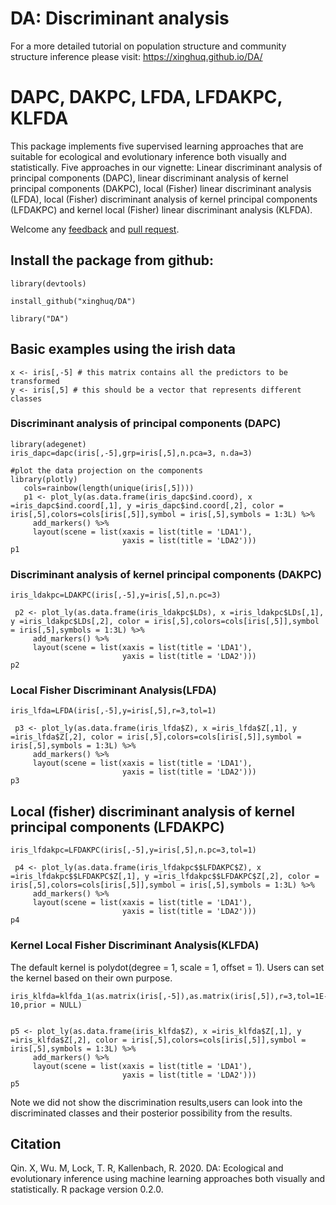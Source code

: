 
# DA: Discriminant analysis

For a more detailed tutorial on population structure and community structure inference please visit: https://xinghuq.github.io/DA/

#  DAPC, DAKPC, LFDA, LFDAKPC, KLFDA

This package implements five supervised learning approaches that are suitable for ecological and evolutionary inference both visually and statistically. Five approaches in our vignette: Linear discriminant analysis of principal components (DAPC), linear discriminant analysis of kernel principal components (DAKPC), local (Fisher) linear discriminant analysis (LFDA), local (Fisher) discriminant analysis of kernel principal components (LFDAKPC) and kernel local (Fisher) linear discriminant analysis (KLFDA). 

Welcome any [feedback](https://github.com/xinghuq/DA/issues) and [pull request](https://github.com/xinghuq/DA/pulls).  


## Install the package from github:
```{R}
library(devtools)

install_github("xinghuq/DA")

library("DA")
```

## Basic examples using the irish data

```{R}
x <- iris[,-5] # this matrix contains all the predictors to be transformed
y <- iris[,5] # this should be a vector that represents different classes

```

###  Discriminant analysis of principal components (DAPC)

```{r fig1, fig.height = 5, fig.width = 10, fig.align = "center"}
library(adegenet)
iris_dapc=dapc(iris[,-5],grp=iris[,5],n.pca=3, n.da=3)

#plot the data projection on the components
library(plotly)
   cols=rainbow(length(unique(iris[,5])))
   p1 <- plot_ly(as.data.frame(iris_dapc$ind.coord), x =iris_dapc$ind.coord[,1], y =iris_dapc$ind.coord[,2], color = iris[,5],colors=cols[iris[,5]],symbol = iris[,5],symbols = 1:3L) %>% 
     add_markers() %>%
     layout(scene = list(xaxis = list(title = 'LDA1'),
                         yaxis = list(title = 'LDA2')))
p1
```

### Discriminant analysis of kernel principal components (DAKPC)

```{r fig2, fig.height = 5, fig.width = 10, fig.align = "center"}
iris_ldakpc=LDAKPC(iris[,-5],y=iris[,5],n.pc=3)

 p2 <- plot_ly(as.data.frame(iris_ldakpc$LDs), x =iris_ldakpc$LDs[,1], y =iris_ldakpc$LDs[,2], color = iris[,5],colors=cols[iris[,5]],symbol = iris[,5],symbols = 1:3L) %>% 
     add_markers() %>%
     layout(scene = list(xaxis = list(title = 'LDA1'),
                         yaxis = list(title = 'LDA2')))
p2
```


### Local Fisher Discriminant Analysis(LFDA)

```{r fig3, fig.height = 5, fig.width = 10, fig.align = "center"}
iris_lfda=LFDA(iris[,-5],y=iris[,5],r=3,tol=1)

 p3 <- plot_ly(as.data.frame(iris_lfda$Z), x =iris_lfda$Z[,1], y =iris_lfda$Z[,2], color = iris[,5],colors=cols[iris[,5]],symbol = iris[,5],symbols = 1:3L) %>% 
     add_markers() %>%
     layout(scene = list(xaxis = list(title = 'LDA1'),
                         yaxis = list(title = 'LDA2')))
p3

```
##  Local (fisher) discriminant analysis of kernel principal components (LFDAKPC)
```{r fig4, fig.height = 5, fig.width = 10, fig.align = "center"}
iris_lfdakpc=LFDAKPC(iris[,-5],y=iris[,5],n.pc=3,tol=1)

 p4 <- plot_ly(as.data.frame(iris_lfdakpc$$LFDAKPC$Z), x =iris_lfdakpc$$LFDAKPC$Z[,1], y =iris_lfdakpc$$LFDAKPC$Z[,2], color = iris[,5],colors=cols[iris[,5]],symbol = iris[,5],symbols = 1:3L) %>% 
     add_markers() %>%
     layout(scene = list(xaxis = list(title = 'LDA1'),
                         yaxis = list(title = 'LDA2')))
p4

```

### Kernel Local Fisher Discriminant Analysis(KLFDA)
The default kernel is polydot(degree = 1, scale = 1, offset = 1). Users can set the kernel based on their own purpose.
 
```{r fig5, fig.height = 5, fig.width = 10, fig.align = "center"}
iris_klfda=klfda_1(as.matrix(iris[,-5]),as.matrix(iris[,5]),r=3,tol=1E-10,prior = NULL)


p5 <- plot_ly(as.data.frame(iris_klfda$Z), x =iris_klfda$Z[,1], y =iris_klfda$Z[,2], color = iris[,5],colors=cols[iris[,5]],symbol = iris[,5],symbols = 1:3L) %>% 
     add_markers() %>%
     layout(scene = list(xaxis = list(title = 'LDA1'),
                         yaxis = list(title = 'LDA2')))
p5
```
Note we did not show the discrimination results,users can look into the discriminated classes and their posterior possibility from the results.



## Citation

Qin. X, Wu. M, Lock, T. R, Kallenbach, R. 2020. DA: Ecological and evolutionary inference using machine learning approaches both visually and statistically. R package version 0.2.0.

